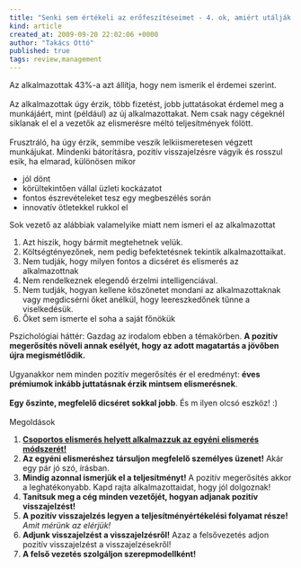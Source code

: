 ```yaml
---
title: "Senki sem értékeli az erőfeszítéseimet - 4. ok, amiért utálják a főnököt"
kind: article
created_at: 2009-09-20 22:02:06 +0000
author: "Takács Ottó"
published: true
tags: review,management
---
```

<p>Az alkalmazottak 43%-a azt állítja, hogy nem ismerik el érdemei szerint.<br><br>Az alkalmazottak úgy érzik, több fizetést, jobb juttatásokat érdemel meg a munkájáért, mint (például) az új alkalmazottakat. Nem csak nagy cégeknél siklanak el el a vezetők az elismerésre méltó teljesítmények fölött.<br><br>Frusztráló, ha úgy érzik, semmibe veszik lelkiismeretesen végzett munkájukat. Mindenki bátorításra, pozitív visszajelzésre vágyik és rosszul esik, ha elmarad, különösen mikor</p><ul><li>jól dönt</li><li>körültekintően vállal üzleti kockázatot</li><li>fontos észrevételeket tesz egy megbeszélés során</li><li>innovatív ötletekkel rukkol el</li></ul><p>Sok vezető az alábbiak valamelyike miatt nem ismeri el az alkalmazottat</p><ol><li>Azt hiszik, hogy bármit megtehetnek velük.</li><li>Költségtényezőnek, nem pedig befektetésnek tekintik alkalmazottaikat.</li><li>Nem tudják, hogy milyen fontos a dicséret és elismerés az alkalmazottnak</li><li>Nem rendelkeznek elegendő érzelmi intelligenciával.</li><li>Nem tudják, hogyan kellene köszönetet mondani az alkalmazottaknak vagy megdicsérni őket anélkül, hogy leereszkedőnek tűnne a viselkedésük.</li><li>Őket sem ismerte el soha a saját főnökük</li></ol><p>Pszichológiai háttér: Gazdag az irodalom ebben a témakörben. <strong>A pozitív megerősítés növeli annak esélyét, hogy az adott magatartás a jövőben újra megismétlődik.</strong><br><br>Ugyanakkor nem minden pozitív megerősítés ér el eredményt: <strong>éves prémiumok inkább juttatásnak érzik mintsem elismerésnek</strong>.<br><br><strong>Egy őszinte, megfelelő dicséret sokkal jobb</strong>. És m ilyen olcsó eszköz! :)<br><br>Megoldások</p><ol><li><strong><a href="/review/helyzetfuggo-vezetes-kenneth-blanchard">Csoportos elismerés helyett alkalmazzuk az egyéni elismerés módszerét!</a></strong>&nbsp;</li><li><strong>Az egyéni elismeréshez társuljon megfelelő személyes üzenet!</strong> Akár egy pár jó szó, írásban.</li><li><strong>Mindig azonnal ismerjük el a teljesítményt!</strong> A pozitív megerősítés akkor a leghatékonyabb. Kapd rajta alkalmazottaidat, hogy jól dolgoznak!</li><li><strong>Tanítsuk meg a cég minden vezetőjét, hogyan adjanak pozitív visszajelzést!</strong></li><li><strong>A pozitív visszajelzés legyen a teljesítményértékelési folyamat része!</strong> <em>Amit mérünk az elérjük!</em></li><li><strong>Adjunk visszajelzést a visszajelzésről!</strong> Azaz a felsővezetés adjon pozitív visszajelzést a visszajelzésekről!</li><li><strong>A felső vezetés szolgáljon szerepmodellként!</strong>&nbsp;</li></ol>

<div class='old-comments'></div>